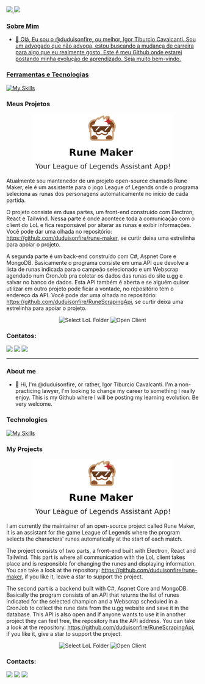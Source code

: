 <div>
<a href="https://github.com/duduisonfire">
<img height="160em" src="https://github-readme-stats.vercel.app/api/top-langs/?username=duduisonfire&layout=compact&langs_count=7&theme=dracula"/>
<img height="160em" src="https://github-readme-stats.vercel.app/api?username=duduisonfire&show_icons=true&theme=dracula&include_all_commits=true&count_private=true"/>
</div>

### Sobre Mim

- 👋 Olá, Eu sou o @duduisonfire, ou melhor, Igor Tiburcio Cavalcanti.
Sou um advogado que não advoga, estou buscando a mudança de carreira 
para algo que eu realmente gosto. Este é meu Github onde estarei postando
minha evolução de aprendizado. Seja muito bem-vindo.

### Ferramentas e Tecnologias
 
[![My Skills](https://skills.thijs.gg/icons?i=git,html,css,bootstrap,tailwind,js,ts,react,jest,c,cs,java,dotnet,nodejs,mongodb,express,mysql)](https://github.com/duduisonfire/)

### Meus Projetos
<p align="center">
  <img src="https://raw.githubusercontent.com/duduisonfire/rune-maker/master/repo-logo.png" alt="Logo" height=150>
</p>

Atualmente sou mantenedor de um projeto open-source chamado Rune Maker, ele é um assistente para o jogo League of Legends onde o programa seleciona as runas dos personagens automaticamente no início de cada partida. 

O projeto consiste em duas partes, um front-end construído com Electron, React e Tailwind. Nessa parte é onde acontece toda a comunicação com o client do LoL e fica responsável por alterar as runas e exibir informações. Você pode dar uma olhada no repositório: https://github.com/duduisonfire/rune-maker, se curtir deixa uma estrelinha para apoiar o projeto.

A segunda parte é um back-end construído com C#, Aspnet Core e MongoDB. Basicamente o programa consiste em uma API que devolve a lista de runas indicada para o campeão selecionado e um Webscrap agendado num CronJob pra coletar os dados das runas do site u.gg e salvar no banco de dados. Esta API também é aberta e se alguém quiser utilizar em outro projeto pode ficar a vontade, no repositório tem o endereço da API. Você pode dar uma olhada no repositório: https://github.com/duduisonfire/RuneScrapingApi, se curtir deixa uma estrelinha para apoiar o projeto.

<p align="center">
 <img src="https://camo.githubusercontent.com/6b98b43533b093f7b9912f6a9d1dac84243c17cbdd57ba9e776d17dcb2380d62/68747470733a2f2f692e706f7374696d672e63632f56766e634b4752732f53637265656e73686f742d66726f6d2d323032332d31302d32342d30342d35362d30382e706e67" alt="Select LoL Folder" width=300>
 <img src="https://camo.githubusercontent.com/92f0c7ec34f891da5da7aad7940c4fe1556990de71785d95333aeb57b132223a/68747470733a2f2f692e706f7374696d672e63632f4a6e79386b34486b2f34616434336439352d363738342d343034312d613265622d6137666666626433613332612e6a7067" alt="Open Client" width=300>
</p>

### Contatos:
<div>
<a href="https://instagram.com/igor.tiburcio.cs" target="_blank"><img src="https://img.shields.io/badge/-Instagram-%23E4405F?style=for-the-badge&logo=instagram&logoColor=white" target="_blank"></a>
<a href = "mailto:igor.tiburcio.cs@outlook.com"><img src="https://img.shields.io/badge/Gmail-D14836?style=for-the-badge&logo=gmail&logoColor=white" target="_blank"></a>
<a href="https://www.linkedin.com/in/igor-tiburcio-cavalcanti-86904524b/" target="_blank"><img src="https://img.shields.io/badge/-LinkedIn-%230077B5?style=for-the-badge&logo=linkedin&logoColor=white" target="_blank"></a>   
</div>

---
### About me

- 👋 Hi, I'm @duduisonfire, or rather, Igor Tiburcio Cavalcanti.
I'm a non-practicing lawyer, I'm looking to change my career to something I really enjoy. 
This is my Github where I will be posting my learning evolution. Be very welcome.

### Technologies

[![My Skills](https://skills.thijs.gg/icons?i=git,html,css,bootstrap,tailwind,js,ts,react,jest,c,cs,java,dotnet,nodejs,mongodb,express,mysql)](https://github.com/duduisonfire/)

### My Projects
<p align="center">
  <img src="https://raw.githubusercontent.com/duduisonfire/rune-maker/master/repo-logo.png" alt="Logo" height=150>
</p>
 
I am currently the maintainer of an open-source project called Rune Maker, it is an assistant for the game League of Legends where the program selects the characters' runes automatically at the start of each match.

The project consists of two parts, a front-end built with Electron, React and Tailwind. This part is where all communication with the LoL client takes place and is responsible for changing the runes and displaying information. You can take a look at the repository: https://github.com/duduisonfire/rune-maker, if you like it, leave a star to support the project.

The second part is a backend built with C#, Aspnet Core and MongoDB. Basically the program consists of an API that returns the list of runes indicated for the selected champion and a Webscrap scheduled in a CronJob to collect the rune data from the u.gg website and save it in the database. This API is also open and if anyone wants to use it in another project they can feel free, the repository has the API address. You can take a look at the repository: https://github.com/duduisonfire/RuneScrapingApi, if you like it, give a star to support the project.

<p align="center">
 <img src="https://camo.githubusercontent.com/6b98b43533b093f7b9912f6a9d1dac84243c17cbdd57ba9e776d17dcb2380d62/68747470733a2f2f692e706f7374696d672e63632f56766e634b4752732f53637265656e73686f742d66726f6d2d323032332d31302d32342d30342d35362d30382e706e67" alt="Select LoL Folder" width=300>
 <img src="https://camo.githubusercontent.com/92f0c7ec34f891da5da7aad7940c4fe1556990de71785d95333aeb57b132223a/68747470733a2f2f692e706f7374696d672e63632f4a6e79386b34486b2f34616434336439352d363738342d343034312d613265622d6137666666626433613332612e6a7067" alt="Open Client" width=300>
</p>

### Contacts:

<div>
<a href="https://instagram.com/igor.tiburcio.cs" target="_blank"><img src="https://img.shields.io/badge/-Instagram-%23E4405F?style=for-the-badge&logo=instagram&logoColor=white" target="_blank"></a>
<a href = "mailto:igor.tiburcio.cs@outlook.com"><img src="https://img.shields.io/badge/Gmail-D14836?style=for-the-badge&logo=gmail&logoColor=white" target="_blank"></a>
<a href="https://www.linkedin.com/in/igor-tiburcio-cavalcanti-86904524b/" target="_blank"><img src="https://img.shields.io/badge/-LinkedIn-%230077B5?style=for-the-badge&logo=linkedin&logoColor=white" target="_blank"></a>   
</div>
